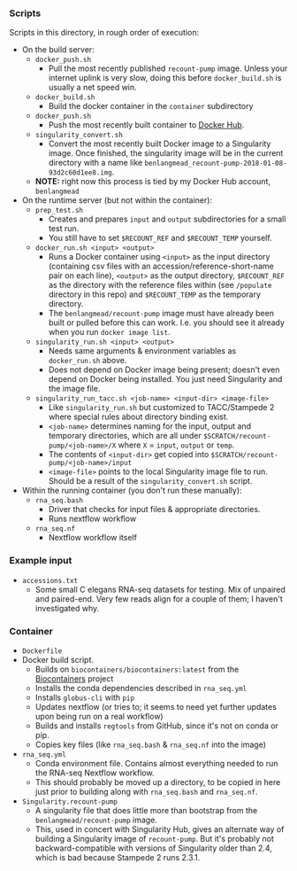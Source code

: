 ### Scripts

Scripts in this directory, in rough order of execution:

* On the build server:
    * `docker_push.sh`
        * Pull the most recently published `recount-pump` image.  Unless your internet uplink is very slow, doing this before `docker_build.sh` is usually a net speed win.
    * `docker_build.sh`
        * Build the docker container in the `container` subdirectory
    * `docker_push.sh`
        * Push the most recently built container to [Docker Hub](https://hub.docker.com/r/benlangmead/recount-pump/).
    * `singularity_convert.sh`
        * Convert the most recently built Docker image to a Singularity image.  Once finished, the singularity image will be in the current directory with a name like `benlangmead_recount-pump-2018-01-08-93d2c60d1ee8.img`.
    * **NOTE:** right now this process is tied by my Docker Hub account, `benlangmead`
* On the runtime server (but not within the container):
    * `prep_test.sh`
        * Creates and prepares `input` and `output` subdirectories for a small test run.
        * You still have to set `$RECOUNT_REF` and `$RECOUNT_TEMP` yourself.
    * `docker_run.sh <input> <output>`
        * Runs a Docker container using `<input>` as the input directory (containing csv files with an accession/reference-short-name pair on each line), `<output>` as the output directory, `$RECOUNT_REF` as the directory with the reference files within (see `/populate` directory in this repo) and `$RECOUNT_TEMP` as the temporary directory.
        * The `benlangmead/recount-pump` image must have already been built or pulled before this can work.  I.e. you should see it already when you run `docker image list`.
    * `singularity_run.sh <input> <output>`
        * Needs same arguments & environment variables as `docker_run.sh` above.
        * Does not depend on Docker image being present; doesn't even depend on Docker being installed.  You just need Singularity and the image file.
    * `singularity_run_tacc.sh <job-name> <input-dir> <image-file>`
        * Like `singularity_run.sh` but customized to TACC/Stampede 2 where special rules about directory binding exist.
        * `<job-name>` determines naming for the input, output and temporary directories, which are all under `$SCRATCH/recount-pump/<job-name>/X` where `X` = `input`, `output` or `temp`.
        * The contents of `<input-dir>` get copied into `$SCRATCH/recount-pump/<job-name>/input`
        * `<image-file>` points to the local Singularity image file to run.  Should be a result of the `singularity_convert.sh` script.
* Within the running container (you don't run these manually):
    * `rna_seq.bash`
        * Driver that checks for input files & appropriate directories.
        * Runs nextflow workflow
    * `rna_seq.nf`
        * Nextflow workflow itself

### Example input

* `accessions.txt`
    * Some small C elegans RNA-seq datasets for testing.  Mix of unpaired and paired-end.  Very few reads align for a couple of them; I haven't investigated why.

### Container

* `Dockerfile`
* Docker build script.
    * Builds on `biocontainers/biocontainers:latest` from the [Biocontainers](http://biocontainers.pro) project
    * Installs the conda dependencies described in `rna_seq.yml`
    * Installs `globus-cli` with `pip`
    * Updates nextflow (or tries to; it seems to need yet further updates upon being run on a real workflow)
    * Builds and installs `regtools` from GitHub, since it's not on conda or pip.
    * Copies key files (like `rna_seq.bash` & `rna_seq.nf` into the image)
* `rna_seq.yml`
    * Conda environment file.  Contains almost everything needed to run the RNA-seq Nextflow workflow.
    * This should probably be moved up a directory, to be copied in here just prior to building along with `rna_seq.bash` and `rna_seq.nf`.
* `Singularity.recount-pump`
    * A singularity file that does little more than bootstrap from the `benlangmead/recount-pump` image.
    * This, used in concert with Singularity Hub, gives an alternate way of building a Singularity image of `recount-pump`.  But it's probably not backward-compatible with versions of Singularity older than 2.4, which is bad because Stampede 2 runs 2.3.1. 
